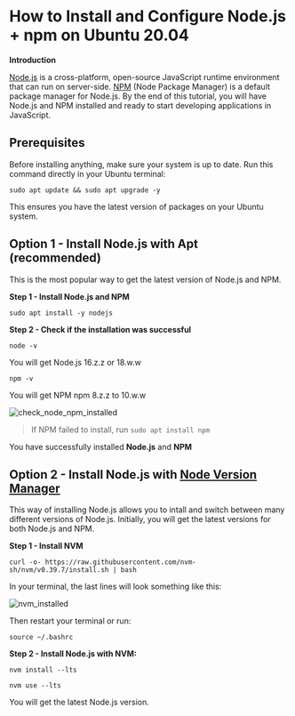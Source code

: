 # How to Install and Configure Node.js + npm on Ubuntu 20.04
**Introduction**

[Node.js](https://nodejs.org/en/about) is a cross-platform, open-source JavaScript runtime environment that can run on server-side. [NPM](https://nodejs.org/en/learn/getting-started/an-introduction-to-the-npm-package-manager) (Node Package Manager) is a default package manager for Node.js.
By the end of this tutorial, you will have Node.js and NPM installed and ready to start developing applications in JavaScript.
## Prerequisites
Before installing anything, make sure your system is up to date. Run this command directly in your Ubuntu terminal:

```sudo apt update && sudo apt upgrade -y```

This ensures you have the latest version of packages on your Ubuntu system.

## Option 1 - Install Node.js with Apt (recommended)
This is the most popular way to get the latest version of Node.js and NPM.

**Step 1 - Install Node.js and NPM**

```sudo apt install -y nodejs```

**Step 2 - Check if the installation was successful**

```node -v```

You will get Node.js 16.z.z or 18.w.w

```npm -v```

You will get NPM npm 8.z.z to 10.w.w

![check_node_npm_installed](check_node_npm_installed.png)

>If NPM failed to install, run ```sudo apt install npm```

You have successfully installed **Node.js** and **NPM**

## Option 2 - Install Node.js with [Node Version Manager](https://github.com/nvm-sh/nvm?tab=readme-ov-file#about)
This way of installing Node.js allows you to intall and switch between many different versions of Node.js. Initially, you will get the latest versions for both Node.js and NPM.

**Step 1 - Install NVM**

```curl -o- https://raw.githubusercontent.com/nvm-sh/nvm/v0.39.7/install.sh | bash```

In your terminal, the last lines will look something like this:

![nvm_installed](nvm_installed.png)

Then restart your terminal or run:

```source ~/.bashrc```

**Step 2 - Install Node.js with NVM:**

```nvm install --lts```

```nvm use --lts```

You will get the latest Node.js version.